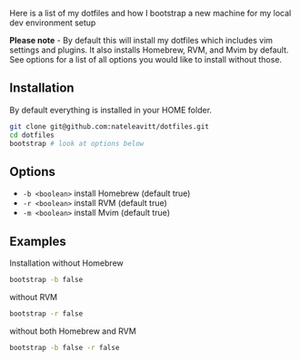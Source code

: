 Here is a list of my dotfiles and how I bootstrap a new machine 
for my local dev environment setup

**Please note** - By default this will install my dotfiles which 
includes vim settings and plugins. It also installs Homebrew, RVM, 
and Mvim by default. See options for a list of all options you would
like to install without those.

## Installation ##
By default everything is installed in your HOME folder.
```bash
git clone git@github.com:nateleavitt/dotfiles.git
cd dotfiles
bootstrap # look at options below
```

## Options ##
  * `-b <boolean>` install Homebrew (default true)
  * `-r <boolean>` install RVM (default true)
  * `-m <boolean>` install Mvim (default true)

## Examples ##
Installation without Homebrew
```bash
bootstrap -b false
```

without RVM
```bash
bootstrap -r false
```

without both Homebrew and RVM
```bash
bootstrap -b false -r false
```
